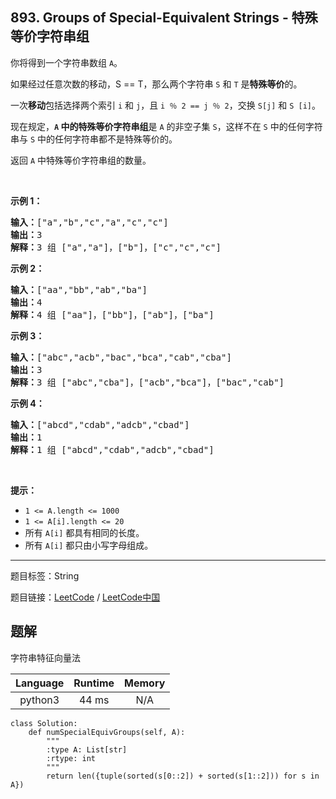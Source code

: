 ## 893. Groups of Special-Equivalent Strings - 特殊等价字符串组

<!--If you want to use the English description, use `question.content` instead-->

<p>你将得到一个字符串数组 <code>A</code>。</p>

<p>如果经过任意次数的移动，S == T，那么两个字符串 <code>S</code> 和 <code>T</code> 是<strong>特殊等价</strong>的。</p>

<p>一次<strong>移动</strong>包括选择两个索引 <code>i</code> 和 <code>j</code>，且&nbsp;<code>i ％ 2 == j ％ 2</code>，交换 <code>S[j]</code> 和 <code>S [i]</code>。</p>

<p>现在规定，<strong><code>A</code> 中的特殊等价字符串组</strong>是 <code>A</code> 的非空子集 <code>S</code>，这样不在 <code>S</code> 中的任何字符串与 <code>S</code> 中的任何字符串都不是特殊等价的。</p>

<p>返回 <code>A</code>&nbsp;中特殊等价字符串组的数量。</p>

<p>&nbsp;</p>

<ul>
</ul>

<p><strong>示例 1：</strong></p>

<pre><strong>输入：</strong>[&quot;a&quot;,&quot;b&quot;,&quot;c&quot;,&quot;a&quot;,&quot;c&quot;,&quot;c&quot;]
<strong>输出：</strong>3
<strong>解释：</strong>3<strong> </strong>组 [&quot;a&quot;,&quot;a&quot;]，[&quot;b&quot;]，[&quot;c&quot;,&quot;c&quot;,&quot;c&quot;]
</pre>

<p><strong>示例 2：</strong></p>

<pre><strong>输入：</strong>[&quot;aa&quot;,&quot;bb&quot;,&quot;ab&quot;,&quot;ba&quot;]
<strong>输出：</strong>4
<strong>解释：</strong>4 组 [&quot;aa&quot;]，[&quot;bb&quot;]，[&quot;ab&quot;]，[&quot;ba&quot;]
</pre>

<p><strong>示例 3：</strong></p>

<pre><strong>输入：</strong>[&quot;abc&quot;,&quot;acb&quot;,&quot;bac&quot;,&quot;bca&quot;,&quot;cab&quot;,&quot;cba&quot;]
<strong>输出：</strong>3
<strong>解释：</strong>3 组 [&quot;abc&quot;,&quot;cba&quot;]，[&quot;acb&quot;,&quot;bca&quot;]，[&quot;bac&quot;,&quot;cab&quot;]
</pre>

<p><strong>示例 4：</strong></p>

<pre><strong>输入：</strong>[&quot;abcd&quot;,&quot;cdab&quot;,&quot;adcb&quot;,&quot;cbad&quot;]
<strong>输出：</strong>1
<strong>解释：</strong>1 组 [&quot;abcd&quot;,&quot;cdab&quot;,&quot;adcb&quot;,&quot;cbad&quot;]
</pre>

<p>&nbsp;</p>

<p><strong>提示：</strong></p>

<ul>
	<li><code>1 &lt;= A.length &lt;= 1000</code></li>
	<li><code>1 &lt;= A[i].length &lt;= 20</code></li>
	<li>所有&nbsp;<code>A[i]</code>&nbsp;都具有相同的长度。</li>
	<li>所有&nbsp;<code>A[i]</code>&nbsp;都只由小写字母组成。</li>
</ul>



-----

题目标签：String

题目链接：[LeetCode](https://leetcode.com/problems/groups-of-special-equivalent-strings/description/)  /  [LeetCode中国](https://leetcode-cn.com/problems/groups-of-special-equivalent-strings/description/)

## 题解

字符串特征向量法

| Language | Runtime | Memory |
|:---:|:---:|:---:|
| python3  | 44  ms | N/A |

```python3
class Solution:
    def numSpecialEquivGroups(self, A):
        """
        :type A: List[str]
        :rtype: int
        """
        return len({tuple(sorted(s[0::2]) + sorted(s[1::2])) for s in A})
```

